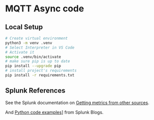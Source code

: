 # MQTT Async code

## Local Setup

```bash
# Create virtual environment
python3 -m venv .venv
# Select Interpreter in VS Code
# Activate it
source .venv/bin/activate
# make sure pip is up to date
pip install --upgrade pip
# install project's requirements
pip install -r requirements.txt

```

## Splunk References

See the Splunk documentation on [Getting metrics from other sources](https://docs.splunk.com/Documentation/Splunk/latest/Metrics/GetMetricsInOther).

And [Python code examples](https://www.splunk.com/en_us/blog/customers/http-event-collect-a-python-class.html)] from Splunk Blogs.
